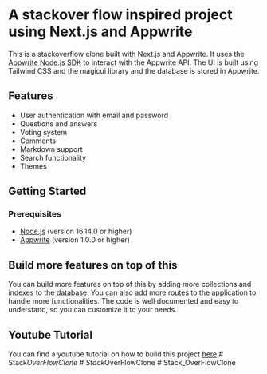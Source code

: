# A stackover flow inspired project using Next.js and Appwrite


This is a stackoverflow clone built with Next.js and Appwrite. It uses the [Appwrite Node.js SDK](https://github.com/appwrite/sdk-for-node) to interact with the Appwrite API. The UI is built using Tailwind CSS and the magicui library and the database is stored in Appwrite.

## Features

-   User authentication with email and password
-   Questions and answers
-   Voting system
-   Comments
-   Markdown support
-   Search functionality
-   Themes

## Getting Started  

### Prerequisites

-   [Node.js](https://nodejs.org/en/download/) (version 16.14.0 or higher)
-   [Appwrite](https://appwrite.io/docs/installation) (version 1.0.0 or higher)

## Build more features on top of this

You can build more features on top of this by adding more collections and indexes to the database. You can also add more routes to the application to handle more functionalities. The code is well documented and easy to understand, so you can customize it to your needs.

## Youtube Tutorial

You can find a youtube tutorial on how to build this project [here](https://www.youtube.com/@HiteshChoudharydotcom).#   S t a c k _ O v e r F l o w C l o n e  
 #   S t a c k _ O v e r F l o w C l o n e  
 #   S t a c k _ O v e r F l o w C l o n e  
 